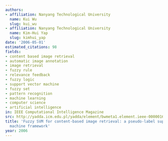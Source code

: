 ```yaml
---
authors:
- affiliation: Nanyang Technological University
  name: Kui Wu
  slug: kui_wu
- affiliation: Nanyang Technological University
  name: Kim-Hui Yap
  slug: kimhui_yap
date: '2006-05-01'
estimated_citations: 98
fields:
- content based image retrieval
- automatic image annotation
- image retrieval
- fuzzy rule
- relevance feedback
- fuzzy logic
- support vector machine
- fuzzy set
- pattern recognition
- machine learning
- computer science
- artificial intelligence
in: IEEE Computational Intelligence Magazine
src: http://yadda.icm.edu.pl/yadda/element/bwmeta1.element.ieee-000001626490
title: 'Fuzzy SVM for content-based image retrieval: a pseudo-label support vector
  machine framework'
year: 2006
---
```

